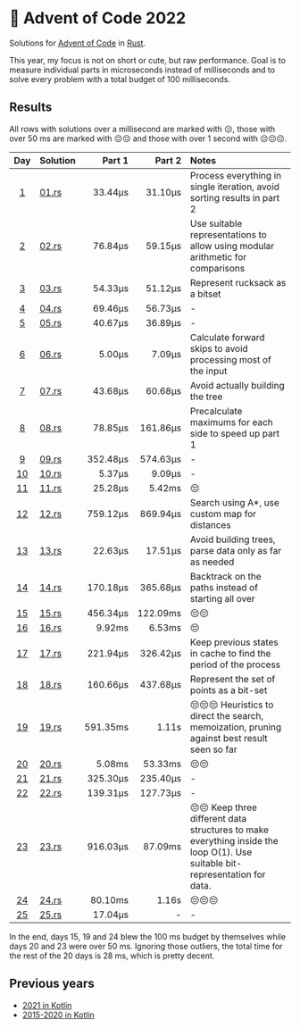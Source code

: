# 🎄 Advent of Code 2022 

Solutions for [Advent of Code](https://adventofcode.com/) in [Rust](https://www.rust-lang.org/).

This year, my focus is not on short or cute, but raw performance. Goal is to measure
individual parts in microseconds instead of milliseconds and to solve every problem with
a total budget of 100 milliseconds.

## Results

All rows with solutions over a millisecond are marked with 😔, those with over 50 ms are marked with 😔😔 and those
with over 1 second with 😔😔😔.


|                    Day                     | Solution               |   Part 1 |   Part 2 | Notes                                                                                                                        |
|:------------------------------------------:|:-----------------------|---------:|---------:|:-----------------------------------------------------------------------------------------------------------------------------|
|  [1](https://adventofcode.com/2022/day/1)  | [01.rs](src/bin/01.rs) |  33.44µs |  31.10µs | Process everything in single iteration, avoid sorting results in part 2                                                      |
|  [2](https://adventofcode.com/2022/day/2)  | [02.rs](src/bin/02.rs) |  76.84µs |  59.15µs | Use suitable representations to allow using modular arithmetic for comparisons                                               |
|  [3](https://adventofcode.com/2022/day/3)  | [03.rs](src/bin/03.rs) |  54.33µs |  51.12µs | Represent rucksack as a bitset                                                                                               |
|  [4](https://adventofcode.com/2022/day/4)  | [04.rs](src/bin/04.rs) |  69.46µs |  56.73µs | -                                                                                                                            |
|  [5](https://adventofcode.com/2022/day/5)  | [05.rs](src/bin/05.rs) |  40.67µs |  36.89µs | -                                                                                                                            |
|  [6](https://adventofcode.com/2022/day/6)  | [06.rs](src/bin/06.rs) |   5.00µs |   7.09µs | Calculate forward skips to avoid processing most of the input                                                                |
|  [7](https://adventofcode.com/2022/day/7)  | [07.rs](src/bin/07.rs) |  43.68µs |  60.68µs | Avoid actually building the tree                                                                                             |
|  [8](https://adventofcode.com/2022/day/8)  | [08.rs](src/bin/08.rs) |  78.85µs | 161.86µs | Precalculate maximums for each side to speed up part 1                                                                       |
|  [9](https://adventofcode.com/2022/day/9)  | [09.rs](src/bin/09.rs) | 352.48µs | 574.63µs | -                                                                                                                            |
| [10](https://adventofcode.com/2022/day/10) | [10.rs](src/bin/10.rs) |   5.37µs |   9.09µs | -                                                                                                                            |
| [11](https://adventofcode.com/2022/day/11) | [11.rs](src/bin/11.rs) |  25.28µs |   5.42ms | 😔                                                                                                                           |
| [12](https://adventofcode.com/2022/day/12) | [12.rs](src/bin/12.rs) | 759.12µs | 869.94µs | Search using A*, use custom map for distances                                                                                |
| [13](https://adventofcode.com/2022/day/13) | [13.rs](src/bin/13.rs) |  22.63µs |  17.51µs | Avoid building trees, parse data only as far as needed                                                                       |
| [14](https://adventofcode.com/2022/day/14) | [14.rs](src/bin/14.rs) | 170.18µs | 365.68µs | Backtrack on the paths instead of starting all over                                                                          |
| [15](https://adventofcode.com/2022/day/15) | [15.rs](src/bin/15.rs) | 456.34µs | 122.09ms | 😔😔                                                                                                                         |
| [16](https://adventofcode.com/2022/day/16) | [16.rs](src/bin/16.rs) |   9.92ms |   6.53ms | 😔                                                                                                                           |
| [17](https://adventofcode.com/2022/day/17) | [17.rs](src/bin/17.rs) | 221.94µs | 326.42µs | Keep previous states in cache to find the period of the process                                                              |
| [18](https://adventofcode.com/2022/day/18) | [18.rs](src/bin/18.rs) | 160.66µs | 437.68µs | Represent the set of points as a bit-set                                                                                     |
| [19](https://adventofcode.com/2022/day/19) | [19.rs](src/bin/19.rs) | 591.35ms |    1.11s | 😔😔😔 Heuristics to direct the search, memoization, pruning against best result seen so far                                 |
| [20](https://adventofcode.com/2022/day/20) | [20.rs](src/bin/20.rs) |   5.08ms |  53.33ms | 😔😔                                                                                                                         |
| [21](https://adventofcode.com/2022/day/21) | [21.rs](src/bin/21.rs) | 325.30µs | 235.40µs | -                                                                                                                            |
| [22](https://adventofcode.com/2022/day/22) | [22.rs](src/bin/22.rs) | 139.31µs | 127.73µs | -                                                                                                                            |
| [23](https://adventofcode.com/2022/day/23) | [23.rs](src/bin/23.rs) | 916.03µs |  87.09ms | 😔😔 Keep three different data structures to make everything inside the loop O(1). Use suitable bit-representation for data. |
| [24](https://adventofcode.com/2022/day/24) | [24.rs](src/bin/24.rs) |  80.10ms |    1.16s | 😔😔😔                                                                                                                       |
| [25](https://adventofcode.com/2022/day/25) | [25.rs](src/bin/25.rs) |  17.04µs |        - | -                                                                                                                            |

In the end, days 15, 19 and 24 blew the 100 ms budget by themselves while days 20 and 23 were over 50 ms.
Ignoring those outliers, the total time for the rest of the 20 days is 28 ms, which is pretty decent.

## Previous years

* [2021 in Kotlin](https://github.com/komu/advent-of-code-2021)
* [2015-2020 in Kotlin](https://github.com/komu/advent-of-code)

